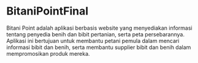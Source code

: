 # BitaniPointFinal
Bitani Point adalah aplikasi berbasis website yang menyediakan informasi tentang penyedia benih dan bibit pertanian, serta peta persebarannya. Aplikasi ini bertujuan untuk membantu petani pemula dalam mencari informasi bibit dan benih, serta membantu supplier bibit dan benih dalam mempromosikan produk mereka.
